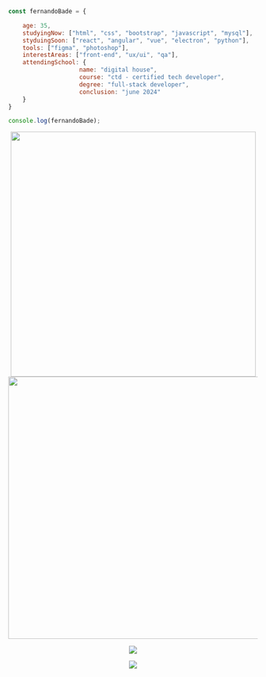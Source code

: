  
```javascript
const fernandoBade = {

    age: 35,
    studyingNow: ["html", "css", "bootstrap", "javascript", "mysql"],
    styduingSoon: ["react", "angular", "vue", "electron", "python"],
    tools: ["figma", "photoshop"],
    interestAreas: ["front-end", "ux/ui", "qa"],
    attendingSchool: {
                    name: "digital house",
                    course: "ctd - certified tech developer",
                    degree: "full-stack developer",
                    conclusion: "june 2024"
    }
}

console.log(fernandoBade);
```

    
 <p></p>
 <div align="center">
<img src="https://media3.giphy.com/media/3XvuN1HpgwUxpBlybm/giphy.gif?cid=790b7611880b5483d84660007b7b6c60b9c7497a0dcca755&rid=giphy.gif&ct=g" width="495">
 </div>

 <div align="center">
<a href="https://github.com/FernandoBade/">
        <img src="https://spotify-github-profile.vercel.app/api/view?uid=12160833189&cover_image=true&theme=novatorem&bar_color_cover=true&bar_color=53b14f"  width=530 align="center">
             </a>
             </div>
<p></p>

 <div align="center">
<a href="https://github.com/FernandoBade/">
  <img align="center" src="https://github-readme-stats.vercel.app/api?username=FernandoBade&show_icons=true&count_private=true&theme=buefy"/>
</a>
 </div>
 
<p></p>

 <div align="center">
<a href="https://github.com/FernandoBade">
  <img align="center" src="http://github-readme-streak-stats.herokuapp.com?user=FernandoBade&theme=buefy&date_format=j%2Fn%5B%2FY%5D" />
</a>
</div>

